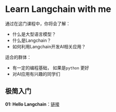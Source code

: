 # Learn Langchain with me


通过在这门课程中，你将会了解：

* 什么是大型语言模型？
* 什么是Langchain？
* 如何利用Langchain开发AI相关应用？

适合的群体：

* 有一定的编程基础， 如果是`python` 更好
* 对AI应用有兴趣的同学们



## 极简入门

**01: Hello Langchain**：[链接](./01_Hello_Langchain)
